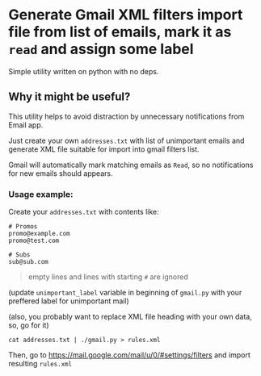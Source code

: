 # Generate Gmail XML filters import file from list of emails, mark it as `read` and assign some label

Simple utility written on python with no deps.

## Why it might be useful?

This utility helps to avoid distraction by unnecessary notifications from Email app.

Just create your own `addresses.txt` with list of unimportant emails and generate XML file 
suitable for import into gmail filters list.

Gmail will automatically mark matching emails as `Read`,
so no notifications for new emails should appears.

### Usage example:

Create your `addresses.txt` with contents like:
```
# Promos
promo@example.com
promo@test.com

# Subs
sub@sub.com
```

> empty lines and lines with starting `#` are ignored

(update `unimportant_label` variable in beginning of `gmail.py` with your preffered label for unimportant mail)

(also, you probably want to replace XML file heading with your own data, so, go for it)

```shell
cat addresses.txt | ./gmail.py > rules.xml
```

Then, go to https://mail.google.com/mail/u/0/#settings/filters and import resulting `rules.xml`

